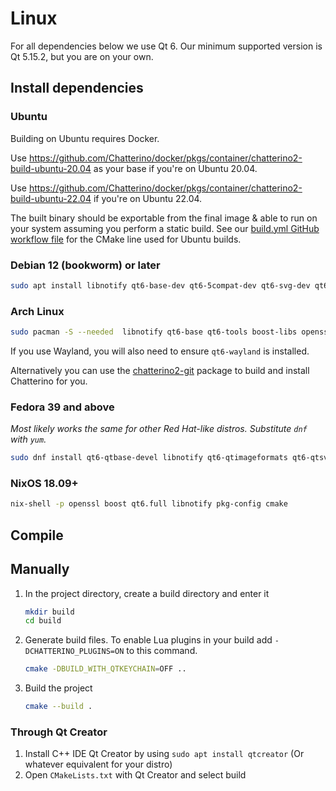 # Linux

For all dependencies below we use Qt 6. Our minimum supported version is Qt 5.15.2, but you are on your own.

## Install dependencies

### Ubuntu

Building on Ubuntu requires Docker.

Use <https://github.com/Chatterino/docker/pkgs/container/chatterino2-build-ubuntu-20.04> as your base if you're on Ubuntu 20.04.

Use <https://github.com/Chatterino/docker/pkgs/container/chatterino2-build-ubuntu-22.04> if you're on Ubuntu 22.04.

The built binary should be exportable from the final image & able to run on your system assuming you perform a static build. See our [build.yml GitHub workflow file](.github/workflows/build.yml) for the CMake line used for Ubuntu builds.

### Debian 12 (bookworm) or later

```sh
sudo apt install libnotify qt6-base-dev qt6-5compat-dev qt6-svg-dev qt6-image-formats-plugins libboost1.81-dev libssl-dev cmake g++ git
```

### Arch Linux

```sh
sudo pacman -S --needed  libnotify qt6-base qt6-tools boost-libs openssl qt6-imageformats qt6-5compat qt6-svg boost rapidjson pkgconf openssl cmake
```

If you use Wayland, you will also need to ensure `qt6-wayland` is installed.

Alternatively you can use the [chatterino2-git](https://aur.archlinux.org/packages/chatterino2-git/) package to build and install Chatterino for you.

### Fedora 39 and above

_Most likely works the same for other Red Hat-like distros. Substitute `dnf` with `yum`._

```sh
sudo dnf install qt6-qtbase-devel libnotify qt6-qtimageformats qt6-qtsvg-devel qt6-qt5compat-devel g++ git openssl-devel boost-devel cmake
```

### NixOS 18.09+

```sh
nix-shell -p openssl boost qt6.full libnotify pkg-config cmake
```

## Compile

## Manually

1. In the project directory, create a build directory and enter it
   ```sh
   mkdir build
   cd build
   ```
1. Generate build files. To enable Lua plugins in your build add `-DCHATTERINO_PLUGINS=ON` to this command.
   ```sh
   cmake -DBUILD_WITH_QTKEYCHAIN=OFF ..
   ```
1. Build the project
   ```sh
   cmake --build .
   ```

### Through Qt Creator

1. Install C++ IDE Qt Creator by using `sudo apt install qtcreator` (Or whatever equivalent for your distro)
1. Open `CMakeLists.txt` with Qt Creator and select build
